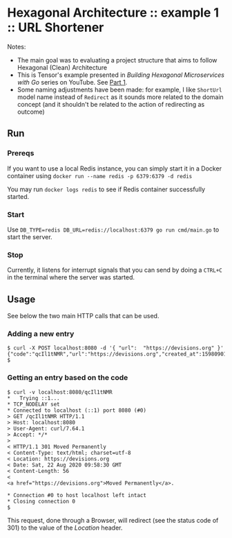 # Hexagonal Architecture :: example 1 :: URL Shortener

Notes:
- The main goal was to evaluating a project structure that aims to follow Hexagonal (Clean) Architecture
- This is Tensor's example presented in _Building Hexagonal Microservices with Go_ series on YouTube. See [Part 1](https://www.youtube.com/watch?v=rQnTtQZGpg8).
- Some naming adjustments have been made: for example, I like `ShortUrl` model name instead of `Redirect` as it sounds 
  more related to the domain concept (and it shouldn't be related to the action of redirecting as outcome) 

## Run

### Prereqs

If you want to use a local Redis instance, you can simply start it in a Docker container 
using `docker run --name redis -p 6379:6379 -d redis`

You may run `docker logs redis` to see if Redis container successfully started.

### Start

Use `DB_TYPE=redis DB_URL=redis://localhost:6379 go run cmd/main.go` to start the server.

### Stop

Currently, it listens for interrupt signals that you can send by 
doing a `CTRL+C` in the terminal where the server was started.



## Usage

See below the two main HTTP calls that can be used.

### Adding a new entry

```shell script
$ curl -X POST localhost:8080 -d '{ "url":  "https://devisions.org" }'
{"code":"qcIl1tNMR","url":"https://devisions.org","created_at":1598090181}
$
```

### Getting an entry based on the code

```shell script
$ curl -v localhost:8080/qcIl1tNMR
*   Trying ::1...
* TCP_NODELAY set
* Connected to localhost (::1) port 8080 (#0)
> GET /qcIl1tNMR HTTP/1.1
> Host: localhost:8080
> User-Agent: curl/7.64.1
> Accept: */*
>
< HTTP/1.1 301 Moved Permanently
< Content-Type: text/html; charset=utf-8
< Location: https://devisions.org
< Date: Sat, 22 Aug 2020 09:58:30 GMT
< Content-Length: 56
<
<a href="https://devisions.org">Moved Permanently</a>.

* Connection #0 to host localhost left intact
* Closing connection 0
$ 
```

This request, done through a Browser, will redirect (see the status code of 301) to the value of the _Location_ header.
